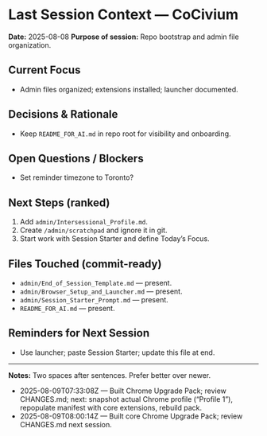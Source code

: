 <!-- status: stub; target: 150+ words -->
<!-- status: stub; target: 150+ words -->
<!-- status: stub; target: 150+ words -->
# Last Session Context — CoCivium

**Date:** 2025-08-08
**Purpose of session:** Repo bootstrap and admin file organization.

## Current Focus
- Admin files organized; extensions installed; launcher documented.

## Decisions & Rationale
- Keep `README_FOR_AI.md` in repo root for visibility and onboarding.

## Open Questions / Blockers
- Set reminder timezone to Toronto?

## Next Steps (ranked)
1. Add `admin/Intersessional_Profile.md`.
2. Create `/admin/scratchpad` and ignore it in git.
3. Start work with Session Starter and define Today’s Focus.

## Files Touched (commit-ready)
- `admin/End_of_Session_Template.md` — present.
- `admin/Browser_Setup_and_Launcher.md` — present.
- `admin/Session_Starter_Prompt.md` — present.
- `README_FOR_AI.md` — present.

## Reminders for Next Session
- Use launcher; paste Session Starter; update this file at end.

---
**Notes:** Two spaces after sentences.  Prefer better over newer.
- 2025-08-09T07:33:08Z — Built Chrome Upgrade Pack; review CHANGES.md; next: snapshot actual Chrome profile (“Profile 1”), repopulate manifest with core extensions, rebuild pack.
- 2025-08-09T08:00:14Z — Built core Chrome Upgrade Pack; review CHANGES.md next session.







